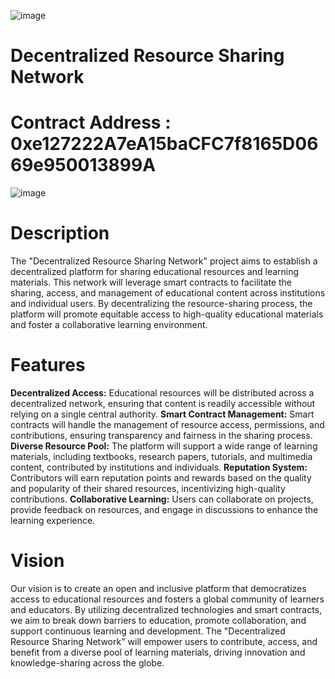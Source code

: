 ![image](https://github.com/user-attachments/assets/69f5e761-a432-4bea-bc8f-bb9bee5783fa)


# Decentralized Resource Sharing Network
# Contract Address : 0xe127222A7eA15baCFC7f8165D0669e950013899A
![image](https://github.com/user-attachments/assets/aadd79b0-dab3-44d9-8f8c-c8776a1913d4)

# Description
The "Decentralized Resource Sharing Network" project aims to establish a decentralized platform for sharing educational resources and learning materials. This network will leverage smart contracts to facilitate the sharing, access, and management of educational content across institutions and individual users. By decentralizing the resource-sharing process, the platform will promote equitable access to high-quality educational materials and foster a collaborative learning environment.

# Features
**Decentralized Access:** Educational resources will be distributed across a decentralized network, ensuring that content is readily accessible without relying on a single central authority.
**Smart Contract Management:** Smart contracts will handle the management of resource access, permissions, and contributions, ensuring transparency and fairness in the sharing process.
**Diverse Resource Pool:** The platform will support a wide range of learning materials, including textbooks, research papers, tutorials, and multimedia content, contributed by institutions and individuals.
**Reputation System:** Contributors will earn reputation points and rewards based on the quality and popularity of their shared resources, incentivizing high-quality contributions.
**Collaborative Learning:** Users can collaborate on projects, provide feedback on resources, and engage in discussions to enhance the learning experience.

# Vision
Our vision is to create an open and inclusive platform that democratizes access to educational resources and fosters a global community of learners and educators. By utilizing decentralized technologies and smart contracts, we aim to break down barriers to education, promote collaboration, and support continuous learning and development. The "Decentralized Resource Sharing Network" will empower users to contribute, access, and benefit from a diverse pool of learning materials, driving innovation and knowledge-sharing across the globe.


